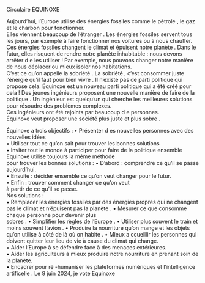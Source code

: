 Circulaire ÉQUINOXE                                      
 
Aujourd’hui, l’Europe utilise des énergies fossiles comme le pétrole , le 
gaz et le charbon  pour fonctionner.  
Elles viennent beaucoup de l’étranger . 
Les énergies fossiles servent tous les jours, par exemple à faire 
fonctionner nos voitures ou à nous chauffer.  
Ces énergies fossiles changent le climat  et épuisent notre planète . 
Dans le futur, elles risquent de rendre notre planète inhabitable  : nous 
devons arrêter d e les utiliser  ! 
Par exemple, nous pouvons changer notre manière de nous déplacer 
ou mieux isoler nos habitations.  
C’est ce qu’on appelle la sobriété . La sobriété , c’est consommer juste 
l’énergie qu’il faut pour bien vivre . 
Il n’existe pas de parti politique qui propose cela. 
Équinoxe  est un nouveau parti  politique  qui a été créé pour cela  ! 
Des jeunes ingénieurs proposent  une nouvelle manière de faire de la 
politique . 
Un ingénieur est quelqu’un qui cherche les meilleures solutions pour 
résoudre des problèmes complexes.  
Ces ingénieurs  ont été rejoints par beaucoup d e personnes.  
Équinoxe  veut  proposer une société plus juste  et plus sobre . 
 
 

Équinoxe  a trois objectifs  : 
• Présenter d es nouvelles personnes  avec des nouvelles idées  
• Utiliser tout ce qu’on sait  pour trouver les bonnes solutions  
• Inviter tout le monde à participer pour faire de la politique 
ensemble  
Equinoxe utilise toujours la même méthode  
pour trouver les bonnes solutions  : 
• D’abord  : comprendre  ce qu’il se passe aujourd’hui.  
• Ensuite  : décider ensemble  ce qu’on veut changer pour le futur.  
• Enfin  : trouver comment changer  ce qu’on veut  
à partir de ce qu’il se passe.  
Nos solutions :  
• Remplacer les énergies fossiles par des énergies propres  qui ne 
changent pas le climat et n’épuisent pas la planète . 
• Mesurer ce que consomme chaque personne  pour devenir plus  
sobres . 
• Simplifier  les règles de l’Europe . 
• Utiliser plus souvent le train  et moins souvent l’avion . 
• Produire  la nourriture qu’on mange et les objets qu’on utilise  à 
côté de là où on habite . 
• Mieux a ccueillir les personnes  qui doivent quitter leur lieu de vie 
à cause du climat qui change.  
• Aider  l’Europe à se défendre face à des menaces extérieures.  
• Aider les agriculteurs à mieux produire notre nourriture  en 
prenant soin de la planète.  
• Encadrer pour ré -humaniser les plateformes numériques et 
l’intelligence artificelle . 
Le 9 juin 2024, je vote Equinoxe   

